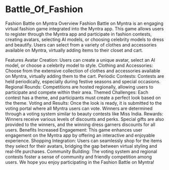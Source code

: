 # Battle_Of_Fashion

Fashion Battle on Myntra
Overview
Fashion Battle on Myntra is an engaging virtual fashion game integrated into the Myntra app. This game allows users to register through the Myntra app and participate in fashion contests, creating avatars, selecting AI models, or choosing celebrity models to dress and beautify. Users can select from a variety of clothes and accessories available on Myntra, virtually adding items to their closet and cart.

Features
Avatar Creation: Users can create a unique avatar, select an AI model, or choose a celebrity model to style.
Clothing and Accessories: Choose from the extensive collection of clothes and accessories available on Myntra, virtually adding them to the cart.
Periodic Contests: Contests are held periodically, especially during festive seasons and special occasions.
Regional Rounds: Competitions are hosted regionally, allowing users to participate and compete within their area.
Themed Challenges: Each contest has a theme, and participants must create a perfect look based on the theme.
Voting and Results: Once the look is ready, it is submitted to the voting portal where all Myntra users can vote. Winners are determined through a voting system similar to beauty contests like Miss India.
Rewards: Winners receive various levels of discounts and perks. Special gifts are also provided to the winners, and the winning dress garners discounts for all users.
Benefits
Increased Engagement: This game enhances user engagement on the Myntra app by offering an interactive and enjoyable experience.
Shopping Integration: Users can seamlessly shop for the items they select for their avatars, bridging the gap between virtual styling and real-life purchases.
Community Building: The voting system and regional contests foster a sense of community and friendly competition among users.
We hope you enjoy participating in the Fashion Battle on Myntra!
